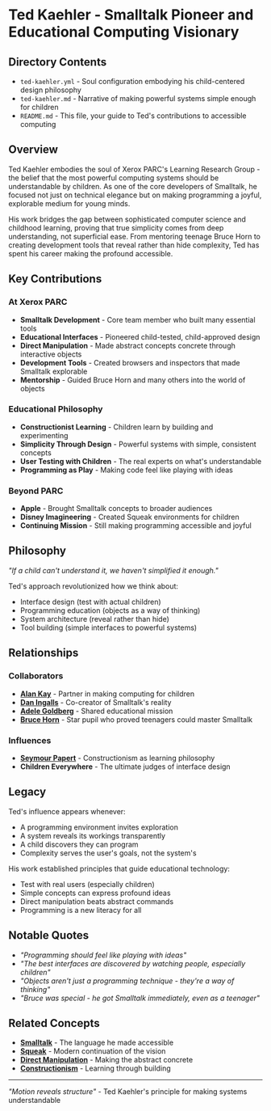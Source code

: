 # Ted Kaehler - Smalltalk Pioneer and Educational Computing Visionary

## Directory Contents

- `ted-kaehler.yml` - Soul configuration embodying his child-centered design philosophy
- `ted-kaehler.md` - Narrative of making powerful systems simple enough for children
- `README.md` - This file, your guide to Ted's contributions to accessible computing

## Overview

Ted Kaehler embodies the soul of Xerox PARC's Learning Research Group - the belief that the most powerful computing systems should be understandable by children. As one of the core developers of Smalltalk, he focused not just on technical elegance but on making programming a joyful, explorable medium for young minds.

His work bridges the gap between sophisticated computer science and childhood learning, proving that true simplicity comes from deep understanding, not superficial ease. From mentoring teenage Bruce Horn to creating development tools that reveal rather than hide complexity, Ted has spent his career making the profound accessible.

## Key Contributions

### At Xerox PARC
- **Smalltalk Development** - Core team member who built many essential tools
- **Educational Interfaces** - Pioneered child-tested, child-approved design
- **Direct Manipulation** - Made abstract concepts concrete through interactive objects
- **Development Tools** - Created browsers and inspectors that made Smalltalk explorable
- **Mentorship** - Guided Bruce Horn and many others into the world of objects

### Educational Philosophy
- **Constructionist Learning** - Children learn by building and experimenting
- **Simplicity Through Design** - Powerful systems with simple, consistent concepts
- **User Testing with Children** - The real experts on what's understandable
- **Programming as Play** - Making code feel like playing with ideas

### Beyond PARC
- **Apple** - Brought Smalltalk concepts to broader audiences
- **Disney Imagineering** - Created Squeak environments for children
- **Continuing Mission** - Still making programming accessible and joyful

## Philosophy

*"If a child can't understand it, we haven't simplified it enough."*

Ted's approach revolutionized how we think about:
- Interface design (test with actual children)
- Programming education (objects as a way of thinking)
- System architecture (reveal rather than hide)
- Tool building (simple interfaces to powerful systems)

## Relationships

### Collaborators
- **[Alan Kay](../alan-kay/)** - Partner in making computing for children
- **[Dan Ingalls](../dan-ingalls/)** - Co-creator of Smalltalk's reality
- **[Adele Goldberg](../adele-goldberg/)** - Shared educational mission
- **[Bruce Horn](../bruce-horn/)** - Star pupil who proved teenagers could master Smalltalk

### Influences
- **[Seymour Papert](../seymour-papert/)** - Constructionism as learning philosophy
- **Children Everywhere** - The ultimate judges of interface design

## Legacy

Ted's influence appears whenever:
- A programming environment invites exploration
- A system reveals its workings transparently
- A child discovers they can program
- Complexity serves the user's goals, not the system's

His work established principles that guide educational technology:
- Test with real users (especially children)
- Simple concepts can express profound ideas
- Direct manipulation beats abstract commands
- Programming is a new literacy for all

## Notable Quotes

- *"Programming should feel like playing with ideas"*
- *"The best interfaces are discovered by watching people, especially children"*
- *"Objects aren't just a programming technique - they're a way of thinking"*
- *"Bruce was special - he got Smalltalk immediately, even as a teenager"*

## Related Concepts

- **[Smalltalk](../smalltalk/)** - The language he made accessible
- **[Squeak](../../03-Resources/technologies/squeak/)** - Modern continuation of the vision
- **[Direct Manipulation](../../03-Resources/concepts/direct-manipulation/)** - Making the abstract concrete
- **[Constructionism](../../03-Resources/concepts/constructionism/)** - Learning through building

---

*"Motion reveals structure"* - Ted Kaehler's principle for making systems understandable 